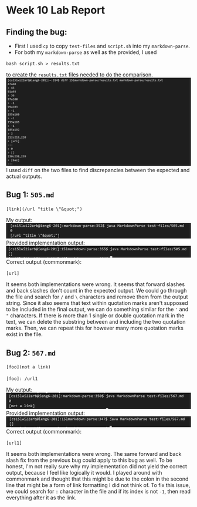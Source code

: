 # Week 10 Lab Report

## Finding the bug:
* First I used ```cp``` to copy ```test-files``` and ```script.sh``` into my ```markdown-parse```.
* For both my ```markdown-parse``` as well as the provided, I used 
```
bash script.sh > results.txt
```
to create the ```results.txt``` files needed to do the comparison.
![diff](diff.png)
I used ```diff``` on the two files to find discrepancies between the expected and actual outputs.
## Bug 1: ```505.md```
```
[link](/url "title \"&quot;")
```
My output:
![me](my505.png)
Provided implementation output:
![joe](joe505.png)
Correct output (commonmark): 
```
[url]
```
It seems both implementations were wrong. It seems that forward slashes and back slashes don't count in the expected output. We could go through the file and search for ```/``` and ```\``` characters and remove them from the output string. Since it also seems that text within quotation marks aren't supposed to be included in the final output, we can do something similar for the ```'``` and ```"``` characters. If there is more than 1 single or double quotation mark in the text, we can delete the substring between and including the two quotation marks. Then, we can repeat this for however many more quotation marks exist in the file.
## Bug 2: ```567.md```
```
[foo](not a link)

[foo]: /url1
```
My output:
![me](my567.png)
Provided implementation output:
![joe](joe567.png)
Correct output (commonmark): 
```
[url1]
```
It seems both implementations were wrong. The same forward and back slash fix from the previous bug could apply to this bug as well. To be honest, I'm not really sure why my implementation did not yield the correct output, because I feel like logically it would. I played around with commonmark and thought that this might be due to the colon in the second line that might be a form of link formatting I did not think of. To fix this issue, we could search for ```:``` character in the file and if its index is not ```-1```, then read everything after it as the link.
